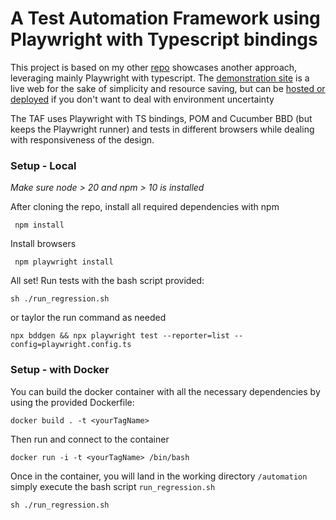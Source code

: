 # A Test Automation Framework using Playwright with Typescript bindings

This project is based on my other [repo](https://github.com/matiasleandronunez/typescript_automation_suite) showcases another approach, leveraging mainly Playwright with typescript. 
The [demonstration site](https://practicesoftwaretesting.com) is a live web for the sake of simplicity and resource saving, but can be [hosted or deployed](https://github.com/testsmith-io/practice-software-testing) if you don't want to deal with environment uncertainty

The TAF uses Playwright with TS bindings, POM and Cucumber BBD (but keeps the Playwright runner) and tests in different browsers while dealing with responsiveness of the design.

### Setup - Local
*Make sure node > 20 and npm > 10 is installed*

After cloning the repo, install all required dependencies with npm
```shell
 npm install 
 ```
Install browsers
```shell
 npm playwright install 
 ```

All set! Run tests with the bash script provided:
```shell
sh ./run_regression.sh
```
or taylor the run command as needed
```shell
npx bddgen && npx playwright test --reporter=list --config=playwright.config.ts
```

### Setup - with Docker
You can build the docker container with all the necessary dependencies by using the provided Dockerfile:

```shell 
docker build . -t <yourTagName>
```
Then run and connect to the container

```shell 
docker run -i -t <yourTagName> /bin/bash
```
Once in the container, you will land in the working directory ```/automation``` simply execute the bash script ``` run_regression.sh ```
```shell
sh ./run_regression.sh
```